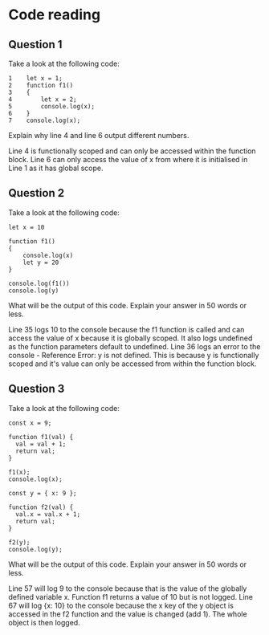 # Code reading

## Question 1

Take a look at the following code:

```
1    let x = 1;
2    function f1()
3    {
4        let x = 2;
5        console.log(x);
6    }
7    console.log(x);
```

Explain why line 4 and line 6 output different numbers.

Line 4 is functionally scoped and can only be accessed within the function block.
Line 6 can only access the value of x from where it is initialised in Line 1 as it has global scope.

## Question 2

Take a look at the following code:

```
let x = 10

function f1()
{
    console.log(x)
    let y = 20
}

console.log(f1())
console.log(y)
```

What will be the output of this code. Explain your answer in 50 words or less.

Line 35 logs 10 to the console because the f1 function is called and can access the value of x because it is globally scoped. It also logs undefined as the function parameters default to undefined.
Line 36 logs an error to the console - Reference Error: y is not defined. This is because y is functionally scoped and it's value can only be accessed from within the function block.

## Question 3

Take a look at the following code:

```
const x = 9;

function f1(val) {
  val = val + 1;
  return val;
}

f1(x);
console.log(x);

const y = { x: 9 };

function f2(val) {
  val.x = val.x + 1;
  return val;
}

f2(y);
console.log(y);
```

What will be the output of this code. Explain your answer in 50 words or less.

Line 57 will log 9 to the console because that is the value of the globally defined variable x. Function f1 returns a value of 10 but is not logged.
Line 67 will log {x: 10} to the console because the x key of the y object is accessed in the f2 function and the value is changed (add 1). The whole object is then logged.
